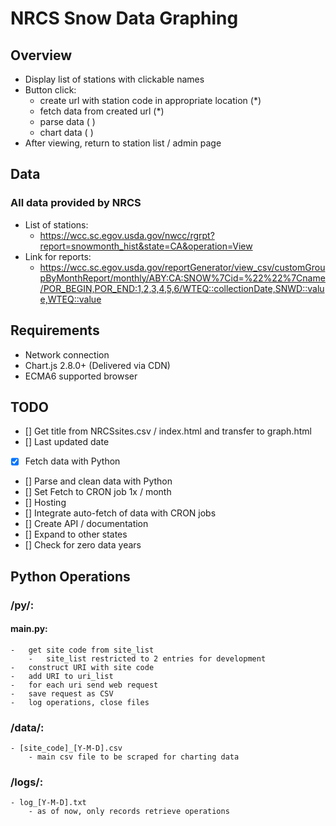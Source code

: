 # NRCS Snow Data Graphing
## Overview
- Display list of stations with clickable names
- Button click:
    - create url with station code in appropriate location (*)
    - fetch data from created url (*)
    - parse data ( )
    - chart data ( )
- After viewing, return to station list / admin page

## Data
### All data provided by NRCS
* List of stations:
    * https://wcc.sc.egov.usda.gov/nwcc/rgrpt?report=snowmonth_hist&state=CA&operation=View
* Link for reports:
    * https://wcc.sc.egov.usda.gov/reportGenerator/view_csv/customGroupByMonthReport/monthly/ABY:CA:SNOW%7Cid=%22%22%7Cname/POR_BEGIN,POR_END:1,2,3,4,5,6/WTEQ::collectionDate,SNWD::value,WTEQ::value
    
    
## Requirements
* Network connection
* Chart.js 2.8.0+ (Delivered via CDN)
* ECMA6 supported browser

## TODO
- [] Get title from NRCSsites.csv / index.html and transfer to graph.html
- [] Last updated date
- [x] Fetch data with Python
- [] Parse and clean data with Python
- [] Set Fetch to CRON job 1x /  month
- [] Hosting
- [] Integrate auto-fetch of data with CRON jobs
- [] Create API / documentation
- [] Expand to other states
- [] Check for zero data years

## Python Operations

### /py/:
#### main.py:
    -   get site code from site_list
        -   site_list restricted to 2 entries for development
    -   construct URI with site code
    -   add URI to uri_list
    -   for each uri send web request
    -   save request as CSV
    -   log operations, close files
### /data/:
    - [site_code]_[Y-M-D].csv
        - main csv file to be scraped for charting data
### /logs/:
    - log_[Y-M-D].txt
        - as of now, only records retrieve operations